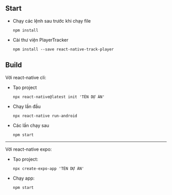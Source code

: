 ## Start
- Chạy các lệnh sau trước khi chạy file
    ```
    npm install
    ```
- Cài thư viện PlayerTracker
    ```
    npm install --save react-native-track-player
    ```

## Build
Với react-native cli:
- Tạo project
    ```
    npx react-native@latest init 'TÊN DỰ ÁN'
    ```
- Chạy lần đầu
    ```
    npx react-native run-android
    ```
- Các lần chạy sau
    ```
    npm start
    ```
--------------------------------------------
Với react-native expo:
- Tạo project:
    ```
    npx create-expo-app 'TÊN DỰ ÁN'
    ```
- Chạy app:
    ```
    npm start
    ```